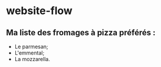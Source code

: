 # website-flow

## Ma liste des fromages à pizza préférés :

- Le parmesan;
- L'emmental; 
- La mozzarella.
